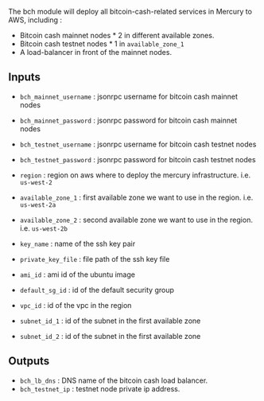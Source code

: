 The bch module will deploy all bitcoin-cash-related services in Mercury to AWS, including :  

- Bitcoin cash mainnet nodes * 2 in different available zones. 
- Bitcoin cash testnet nodes * 1 in `available_zone_1`
- A load-balancer in front of the mainnet nodes.

## Inputs ##

- `bch_mainnet_username` : jsonrpc username for bitcoin cash mainnet nodes 
- `bch_mainnet_password` : jsonrpc password for bitcoin cash mainnet nodes
- `bch_testnet_username` : jsonrpc username for bitcoin cash testnet nodes 
- `bch_testnet_password` : jsonrpc password for bitcoin cash testnet nodes

- `region`           : region on aws where to deploy the mercury infrastructure. i.e. `us-west-2`
- `available_zone_1` : first available zone we want to use in the region. i.e. `us-west-2a`
- `available_zone_2` : second available zone we want to use in the region. i.e. `us-west-2b`
 
- `key_name`         : name of the ssh key pair   
- `private_key_file` : file path of the ssh key file  

- `ami_id`           : ami id of the ubuntu image
- `default_sg_id`    : id of the default security group 
- `vpc_id`           : id of the vpc in the region 
- `subnet_id_1`      : id of the subnet in the first available zone
- `subnet_id_2`      : id of the subnet in the first available zone

## Outputs ##

- `bch_lb_dns`     : DNS name of the bitcoin cash load balancer.
- `bch_testnet_ip` : testnet node private ip address.